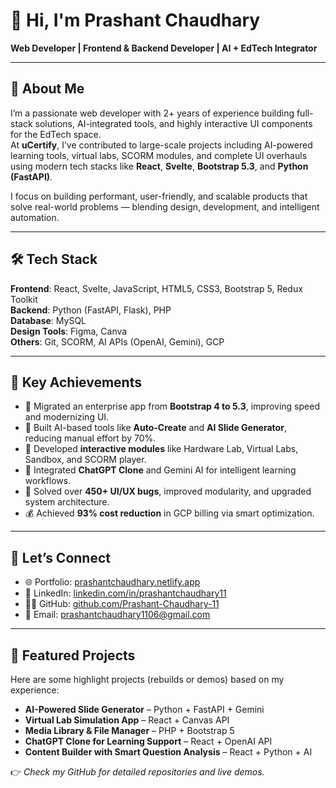 # 👋 Hi, I'm Prashant Chaudhary  
**Web Developer | Frontend & Backend Developer | AI + EdTech Integrator**

---

## 🚀 About Me  
I’m a passionate web developer with 2+ years of experience building full-stack solutions, AI-integrated tools, and highly interactive UI components for the EdTech space.  
At **uCertify**, I’ve contributed to large-scale projects including AI-powered learning tools, virtual labs, SCORM modules, and complete UI overhauls using modern tech stacks like **React**, **Svelte**, **Bootstrap 5.3**, and **Python (FastAPI)**.

I focus on building performant, user-friendly, and scalable products that solve real-world problems — blending design, development, and intelligent automation.

---

## 🛠️ Tech Stack

**Frontend**: React, Svelte, JavaScript, HTML5, CSS3, Bootstrap 5, Redux Toolkit  
**Backend**: Python (FastAPI, Flask), PHP  
**Database**: MySQL  
**Design Tools**: Figma, Canva  
**Others**: Git, SCORM, AI APIs (OpenAI, Gemini), GCP

---

## 📌 Key Achievements

- 🔁 Migrated an enterprise app from **Bootstrap 4 to 5.3**, improving speed and modernizing UI.
- 🤖 Built AI-based tools like **Auto-Create** and **AI Slide Generator**, reducing manual effort by 70%.
- 🎯 Developed **interactive modules** like Hardware Lab, Virtual Labs, Sandbox, and SCORM player.
- 🧠 Integrated **ChatGPT Clone** and Gemini AI for intelligent learning workflows.
- 🧩 Solved over **450+ UI/UX bugs**, improved modularity, and upgraded system architecture.
- 💰 Achieved **93% cost reduction** in GCP billing via smart optimization.

---

## 🔗 Let’s Connect

- 🌐 Portfolio: [prashantchaudhary.netlify.app](https://prashantchaudhary.netlify.app)
- 💼 LinkedIn: [linkedin.com/in/prashantchaudhary11](https://linkedin.com/in/prashantchaudhary11)
- 🧑‍💻 GitHub: [github.com/Prashant-Chaudhary-11](https://github.com/Prashant-Chaudhary-11)
- 📧 Email: prashantchaudhary1106@gmail.com

---

## 📂 Featured Projects

Here are some highlight projects (rebuilds or demos) based on my experience:

- **AI-Powered Slide Generator** – Python + FastAPI + Gemini
- **Virtual Lab Simulation App** – React + Canvas API
- **Media Library & File Manager** – PHP + Bootstrap 5
- **ChatGPT Clone for Learning Support** – React + OpenAI API
- **Content Builder with Smart Question Analysis** – React + Python + AI

👉 *Check my GitHub for detailed repositories and live demos.*

